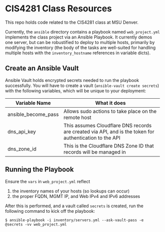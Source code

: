 # CIS4281 Class Resources
This repo holds code related to the CIS4281 class at MSU Denver. 

Currently, the `ansible` directory contains a playbook named `web_project.yml` implements the class project via an Ansible 
Playbook. It currently demos one server, but can be robustified to deploy to multiple hosts, primarily by modifying the 
inventory (the body of the tasks are well-suited for handling multiple hosts with the `inventory_hostname` 
references in variable dicts).

## Create an Ansible Vault
Ansible Vault holds encrypted secrets needed to run the playbook successfully. You will have to create a vault 
(`ansible-vault create secrets`) with the following variables, which will be unique to your deployment:

 
| Variable Name | What it does 
|---|---
| ansible_become_pass | Allows sudo actions to take place on the remote host
| dns_api_key | This assumes Cloudflare DNS records are created via API, and is the token for authentication to the API
| dns_zone_id | This is the Cloudflare DNS Zone ID that records will be managed in
  

## Running the Playbook
Ensure the `vars` in `web_project.yml` reflect 

1) the inventory names of your hosts (so lookups can occur)
1) the proper FQDN, MGMT IP, and Web IPv4 and IPv6 addresses 

After this is performed, and a vault called `secrets` is created, run the following command to kick off the playbook: 

```
$ ansible-playbook -i inventory/servers.yml --ask-vault-pass -e @secrets -vv web_project.yml
```
